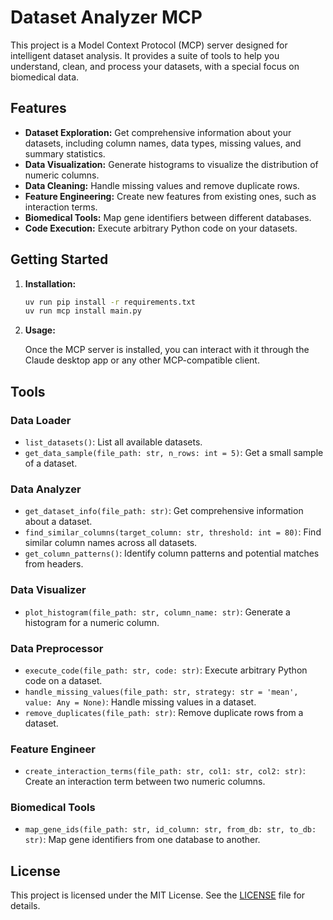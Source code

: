 # Dataset Analyzer MCP

This project is a Model Context Protocol (MCP) server designed for intelligent dataset analysis. It provides a suite of tools to help you understand, clean, and process your datasets, with a special focus on biomedical data.

## Features

*   **Dataset Exploration:** Get comprehensive information about your datasets, including column names, data types, missing values, and summary statistics.
*   **Data Visualization:** Generate histograms to visualize the distribution of numeric columns.
*   **Data Cleaning:** Handle missing values and remove duplicate rows.
*   **Feature Engineering:** Create new features from existing ones, such as interaction terms.
*   **Biomedical Tools:** Map gene identifiers between different databases.
*   **Code Execution:** Execute arbitrary Python code on your datasets.

## Getting Started

1.  **Installation:**

    ```bash
    uv run pip install -r requirements.txt
    uv run mcp install main.py
    ```

2.  **Usage:**

    Once the MCP server is installed, you can interact with it through the Claude desktop app or any other MCP-compatible client.

## Tools

### Data Loader

*   `list_datasets()`: List all available datasets.
*   `get_data_sample(file_path: str, n_rows: int = 5)`: Get a small sample of a dataset.

### Data Analyzer

*   `get_dataset_info(file_path: str)`: Get comprehensive information about a dataset.
*   `find_similar_columns(target_column: str, threshold: int = 80)`: Find similar column names across all datasets.
*   `get_column_patterns()`: Identify column patterns and potential matches from headers.

### Data Visualizer

*   `plot_histogram(file_path: str, column_name: str)`: Generate a histogram for a numeric column.

### Data Preprocessor

*   `execute_code(file_path: str, code: str)`: Execute arbitrary Python code on a dataset.
*   `handle_missing_values(file_path: str, strategy: str = 'mean', value: Any = None)`: Handle missing values in a dataset.
*   `remove_duplicates(file_path: str)`: Remove duplicate rows from a dataset.

### Feature Engineer

*   `create_interaction_terms(file_path: str, col1: str, col2: str)`: Create an interaction term between two numeric columns.

### Biomedical Tools

*   `map_gene_ids(file_path: str, id_column: str, from_db: str, to_db: str)`: Map gene identifiers from one database to another.

## License

This project is licensed under the MIT License. See the [LICENSE](LICENSE) file for details.